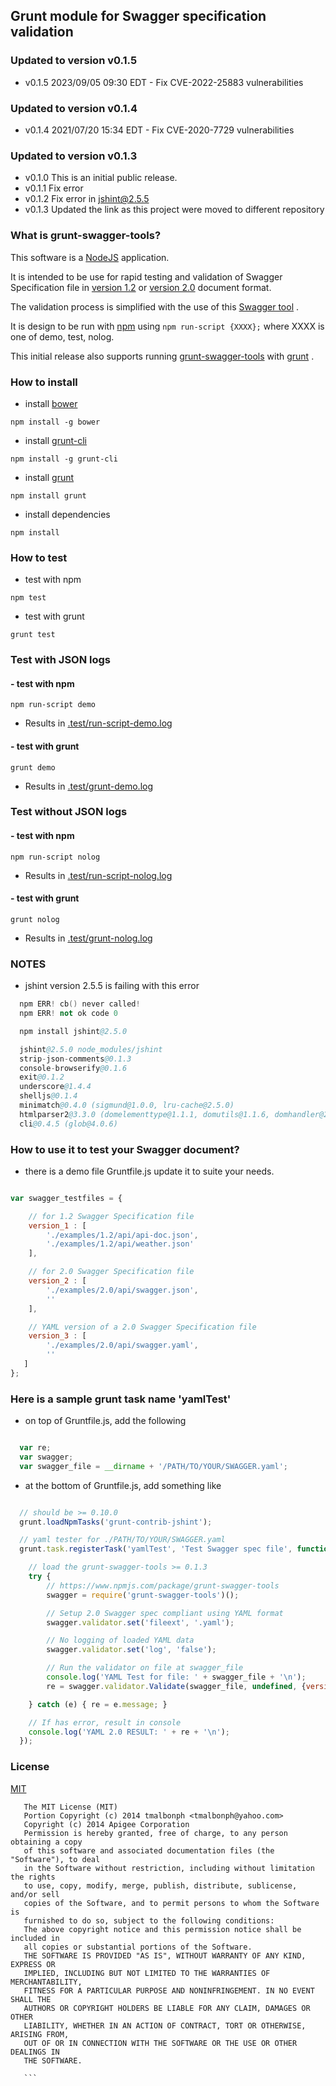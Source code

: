 ## Grunt module for Swagger specification validation

### Updated to version v0.1.5

* v0.1.5 2023/09/05 09:30 EDT - Fix CVE-2022-25883 vulnerabilities

### Updated to version v0.1.4

* v0.1.4 2021/07/20 15:34 EDT - Fix CVE-2020-7729 vulnerabilities

### Updated to version v0.1.3

* v0.1.0 This is an initial public release.
* v0.1.1 Fix error
* v0.1.2 Fix error in jshint@2.5.5
* v0.1.3 Updated the link as this project were moved to different repository

### What is grunt-swagger-tools?

This software is a [NodeJS](http://nodejs.org) application.

It is intended to be use for rapid testing and validation of Swagger Specification file in [version 1.2](https://github.com/swagger-api/swagger-spec/blob/master/versions/1.2.md) or [version 2.0](https://github.com/swagger-api/swagger-spec/blob/master/versions/2.0.md) document format.

The validation process is simplified with the use of this [Swagger tool](https://github.com/apigee-127/swagger-tools) .

It is design to be run with [npm](https://www.npmjs.org/package/npm) using `npm run-script {XXXX};` where XXXX is one of demo, test, nolog.

This initial release also supports running [grunt-swagger-tools](https://github.com/tmalbonph/grunt-swagger-tools) with [grunt](https://github.com/gruntjs/grunt) .

### How to install

* install [bower](https://github.com/bower/bower)

 `npm install -g bower`

* install [grunt-cli](https://github.com/gruntjs/grunt)

 `npm install -g grunt-cli`

* install [grunt](https://github.com/gruntjs/grunt)

 `npm install grunt`

* install dependencies

 `npm install`

### How to test

* test with npm

 `npm test`

* test with grunt

 `grunt test`

### Test with JSON logs

#### - test with npm

 `npm run-script demo`

 - Results in [.test/run-script-demo.log](.test/run-script-demo.log)

#### - test with grunt

 `grunt demo`

 - Results in [.test/grunt-demo.log](.test/grunt-demo.log)

### Test without JSON logs

#### - test with npm

 `npm run-script nolog`

 - Results in [.test/run-script-nolog.log](.test/run-script-nolog.log)

#### - test with grunt

 `grunt nolog`

 - Results in [.test/grunt-nolog.log](.test/grunt-nolog.log)

### NOTES

* jshint version 2.5.5 is failing with this error 

```s
  npm ERR! cb() never called!
  npm ERR! not ok code 0

  npm install jshint@2.5.0

  jshint@2.5.0 node_modules/jshint
  strip-json-comments@0.1.3
  console-browserify@0.1.6
  exit@0.1.2
  underscore@1.4.4
  shelljs@0.1.4
  minimatch@0.4.0 (sigmund@1.0.0, lru-cache@2.5.0)
  htmlparser2@3.3.0 (domelementtype@1.1.1, domutils@1.1.6, domhandler@2.1.0, readable-stream@1.0.33-1)
  cli@0.4.5 (glob@4.0.6)

```

### How to use it to test your Swagger document?

* there is a demo file Gruntfile.js update it to suite your needs.

```javascript

var swagger_testfiles = {

    // for 1.2 Swagger Specification file
    version_1 : [
        './examples/1.2/api/api-doc.json',
        './examples/1.2/api/weather.json'
    ],

    // for 2.0 Swagger Specification file
    version_2 : [
        './examples/2.0/api/swagger.json',
        ''
    ],

    // YAML version of a 2.0 Swagger Specification file
    version_3 : [
        './examples/2.0/api/swagger.yaml',
        ''
   ]
};

```

### Here is a sample grunt task name 'yamlTest'

* on top of Gruntfile.js, add the following

```javascript

  var re;
  var swagger;
  var swagger_file = __dirname + '/PATH/TO/YOUR/SWAGGER.yaml';

```

* at the bottom of Gruntfile.js, add something like

```javascript

  // should be >= 0.10.0
  grunt.loadNpmTasks('grunt-contrib-jshint');

  // yaml tester for ./PATH/TO/YOUR/SWAGGER.yaml
  grunt.task.registerTask('yamlTest', 'Test Swagger spec file', function() {

	// load the grunt-swagger-tools >= 0.1.3
	try {
        // https://www.npmjs.com/package/grunt-swagger-tools
		swagger = require('grunt-swagger-tools')();

		// Setup 2.0 Swagger spec compliant using YAML format
		swagger.validator.set('fileext', '.yaml');

		// No logging of loaded YAML data
		swagger.validator.set('log', 'false');

		// Run the validator on file at swagger_file
		console.log('YAML Test for file: ' + swagger_file + '\n');
		re = swagger.validator.Validate(swagger_file, undefined, {version: '2.0'});

	} catch (e) { re = e.message; }

	// If has error, result in console
	console.log('YAML 2.0 RESULT: ' + re + '\n');
  });

```

### License

[MIT](https://github.com/topcoderinc/grunt-swagger-tools/blob/master/LICENSE)
 ```
	The MIT License (MIT)
	Portion Copyright (c) 2014 tmalbonph <tmalbonph@yahoo.com>
	Copyright (c) 2014 Apigee Corporation
	Permission is hereby granted, free of charge, to any person obtaining a copy
	of this software and associated documentation files (the "Software"), to deal
	in the Software without restriction, including without limitation the rights
	to use, copy, modify, merge, publish, distribute, sublicense, and/or sell
	copies of the Software, and to permit persons to whom the Software is
	furnished to do so, subject to the following conditions:
	The above copyright notice and this permission notice shall be included in
	all copies or substantial portions of the Software.
	THE SOFTWARE IS PROVIDED "AS IS", WITHOUT WARRANTY OF ANY KIND, EXPRESS OR
	IMPLIED, INCLUDING BUT NOT LIMITED TO THE WARRANTIES OF MERCHANTABILITY,
	FITNESS FOR A PARTICULAR PURPOSE AND NONINFRINGEMENT. IN NO EVENT SHALL THE
	AUTHORS OR COPYRIGHT HOLDERS BE LIABLE FOR ANY CLAIM, DAMAGES OR OTHER
	LIABILITY, WHETHER IN AN ACTION OF CONTRACT, TORT OR OTHERWISE, ARISING FROM,
	OUT OF OR IN CONNECTION WITH THE SOFTWARE OR THE USE OR OTHER DEALINGS IN
	THE SOFTWARE.

    ```
